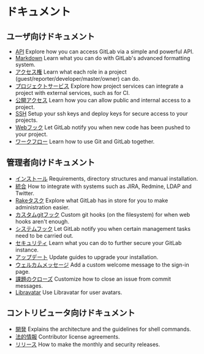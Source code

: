 # ドキュメント

## ユーザ向けドキュメント

- [API](api/README.md) Explore how you can access GitLab via a simple and powerful API.
- [Markdown](markdown/markdown.md) Learn what you can do with GitLab's advanced formatting system.
- [アクセス権](permissions/permissions.md) Learn what each role in a project (guest/reporter/developer/master/owner) can do.
- [プロジェクトサービス](project_services/project_services.md) Explore how project services can integrate a project with external services, such as for CI.
- [公開アクセス](public_access/public_access.md) Learn how you can allow public and internal access to a project.
- [SSH](ssh/README.md) Setup your ssh keys and deploy keys for secure access to your projects.
- [Webフック](web_hooks/web_hooks.md) Let GitLab notify you when new code has been pushed to your project.
- [ワークフロー](workflow/README.md) Learn how to use Git and GitLab together.

## 管理者向けドキュメント

- [インストール](install/README.md) Requirements, directory structures and manual installation.
- [統合](integration/README.md) How to integrate with systems such as JIRA, Redmine, LDAP and Twitter.
- [Rakeタスク](raketasks/README.md) Explore what GitLab has in store for you to make administration easier.
- [カスタムgitフック](hooks/custom_hooks.md) Custom git hooks (on the filesystem) for when web hooks aren't enough.
- [システムフック](system_hooks/system_hooks.md) Let GitLab notify you when certain management tasks need to be carried out.
- [セキュリティ](security/README.md) Learn what you can do to further secure your GitLab instance.
- [アップデート](update/README.md) Update guides to upgrade your installation.
- [ウェルカムメッセージ](customization/welcome_message.md) Add a custom welcome message to the sign-in page.
- [課題のクローズ](customization/issue_closing.md) Customize how to close an issue from commit messages.
- [Libravatar](customization/libravatar.md) Use Libravatar for user avatars.

## コントリビュータ向けドキュメント

- [開発](development/README.md) Explains the architecture and the guidelines for shell commands.
- [法的情報](legal/README.md) Contributor license agreements.
- [リリース](release/README.md) How to make the monthly and security releases.
